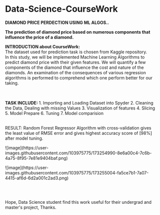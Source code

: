 # Data-Science-CourseWork
<b>DIAMOND PRICE PERDECTION USING ML ALGOS..</b>
<BR>
  
<B>The prediction of diamond price based on numerous components that influence the price of a diamond.</b>
 <BR>
   
   <B>INTRODUCTION about CourseWork:</b>
<BR>
The dataset used for prediction task is chosen from  Kaggle repository. 
  <BR>
In this study, we will be implemented Machine Learning Algorithms to predict diamond price with their given features.
We will quantify a few components of the diamond that influence the cost and nature of the diamonds.
An examination of the consequences of various regression algorithms is performed to comprehend which one perform better for our taking.
    
<BR>
<BR>
  <B> TASK INCLUDE: </B>
              1. Importing and Loading Dataset into Spyder  
              2. Cleaning the Data, Dealing with missing Values
              3. Visualization of features
              4. Slicing 
              5. Model Prepare 
              6. Tuning
              7. Model comparision
              
             
<BR>
 <BR>
   

RESULT: Random Forest Regressor Algorithm with cross-validation gives the least value of RMSE error and gives highest accuracy score of [98%] after model tuning.
 <div>
   <DIV>
     <P>
![image](https://user-images.githubusercontent.com/103975775/173254990-8e6a00c4-7c6b-4a75-8f95-7e81e9404baf.png)
     </P>
   </DIV>
   <DIV>
     <P>
![image](https://user-images.githubusercontent.com/103975775/173255004-fa5ce7b1-7a07-4415-af6d-6d2a001c2ad3.png)
     </P>
 <DIV>
     </div>

<BR>
 <BR>
   
 Hope, Data Science student find this work useful for their undergrad and master's project, Thanks.
